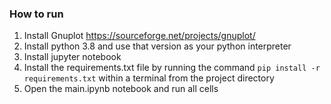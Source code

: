 ### How to run 
1. Install Gnuplot https://sourceforge.net/projects/gnuplot/
2. Install python 3.8 and use that version as your python interpreter
3. Install jupyter notebook
4. Install the requirements.txt file by running the command `pip install -r requirements.txt` within a terminal from the project directory
5. Open the main.ipynb notebook and run all cells 